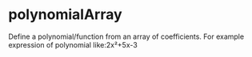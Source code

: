 # polynomialArray
Define a polynomial/function from an array of coefficients.
For example expression of polynomial like:2x²+5x-3




















